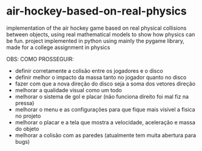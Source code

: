 # air-hockey-based-on-real-physics
implementation of the air hockey game based on real physical collisions between objects, using real mathematical models to show how physics can be fun. project implemented in python using mainly the pygame library, made for a college assignment in physics

OBS:
COMO PROSSEGUIR:
  - definir corretamente a colisão entre os jogadores e o disco
  - definir melhor o impacto da massa tanto no jogador quanto no disco
  - fazer com que a nova direção do disco seja a soma dos vetores direção
  - melhorar a qualidade visual como um todo
  - melhorar o sistema de gol e placar (não funciona direito foi mal fiz na pressa)
  - melhorar o menu e as configurações para que fique mais visivel a fisica no projeto
  - melhorar o placar e a tela que mostra a velocidade, aceleração e massa do objeto
  - melhorar a colisão com as paredes (atualmente tem muita abertura para bugs)
